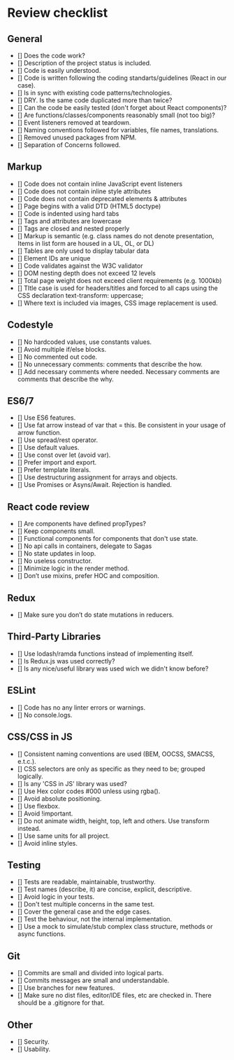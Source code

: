 # Review checklist

## General

- [] Does the code work?
- [] Description of the project status is included.
- [] Code is easily understood.
- [] Code is written following the coding standarts/guidelines (React in our case).
- [] Is in sync with existing code patterns/technologies.
- [] DRY. Is the same code duplicated more than twice?
- [] Can the code be easily tested (don't forget about React components)?
- [] Are functions/classes/components reasonably small (not too big)?
- [] Event listeners removed at teardown.
- [] Naming conventions followed for variables, file names, translations.
- [] Removed unused packages from NPM.
- [] Separation of Concerns followed.

## Markup

- [] Code does not contain inline JavaScript event listeners
- [] Code does not contain inline style attributes
- [] Code does not contain deprecated elements & attributes
- [] Page begins with a valid DTD (HTML5 doctype)
- [] Code is indented using hard tabs
- [] Tags and attributes are lowercase
- [] Tags are closed and nested properly
- [] Markup is semantic (e.g. class names do not denote presentation, Items in list form are housed in a UL, OL, or DL)
- [] Tables are only used to display tabular data
- [] Element IDs are unique
- [] Code validates against the W3C validator
- [] DOM nesting depth does not exceed 12 levels
- [] Total page weight does not exceed client requirements (e.g. 1000kb)
- [] TItle case is used for headers/titles and forced to all caps using the CSS declaration text-transform: uppercase;
- [] Where text is included via images, CSS image replacement is used.

## Codestyle

- [] No hardcoded values, use constants values.
- [] Avoid multiple if/else blocks.
- [] No commented out code.
- [] No unnecessary comments: comments that describe the how.
- [] Add necessary comments where needed. Necessary comments are comments that describe the why.

## ES6/7

- [] Use ES6 features.
- [] Use fat arrow instead of var that = this. Be consistent in your usage of arrow function.
- [] Use spread/rest operator.
- [] Use default values.
- [] Use const over let (avoid var).
- [] Prefer import and export.
- [] Prefer template literals.
- [] Use destructuring assignment for arrays and objects.
- [] Use Promises or Asyns/Await. Rejection is handled.

## React code review

- [] Are components have defined propTypes?
- [] Keep components small.
- [] Functional components for components that don't use state.
- [] No api calls in containers, delegate to Sagas
- [] No state updates in loop.
- [] No useless constructor.
- [] Minimize logic in the render method.
- [] Don’t use mixins, prefer HOC and composition.

## Redux

- [] Make sure you don’t do state mutations in reducers.

## Third-Party Libraries

- [] Use lodash/ramda functions instead of implementing itself.
- [] Is Redux.js was used correctly?
- [] Is any nice/useful library was used wich we didn't know before?

## ESLint

- [] Code has no any linter errors or warnings.
- [] No console.logs.

## CSS/CSS in JS

- [] Consistent naming conventions are used (BEM, OOCSS, SMACSS, e.t.c.).
- [] CSS selectors are only as specific as they need to be; grouped logically.
- [] Is any 'CSS in JS' library was used?
- [] Use Hex color codes #000 unless using rgba().
- [] Avoid absolute positioning.
- [] Use flexbox.
- [] Avoid !important.
- [] Do not animate width, height, top, left and others. Use transform instead.
- [] Use same units for all project.
- [] Avoid inline styles.

## Testing

- [] Tests are readable, maintainable, trustworthy.
- [] Test names (describe, it) are concise, explicit, descriptive.
- [] Avoid logic in your tests.
- [] Don't test multiple concerns in the same test.
- [] Cover the general case and the edge cases.
- [] Test the behaviour, not the internal implementation.
- [] Use a mock to simulate/stub complex class structure, methods or async functions.

## Git

- [] Commits are small and divided into logical parts.
- [] Commits messages are small and understandable.
- [] Use branches for new features.
- [] Make sure no dist files, editor/IDE files, etc are checked in. There should be a .gitignore for that.

## Other

- [] Security.
- [] Usability.
